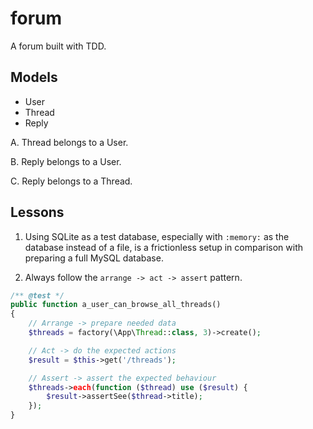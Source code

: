 # forum

A forum built with TDD.

## Models

-   User
-   Thread
-   Reply

A. Thread belongs to a User.

B. Reply belongs to a User.

C. Reply belongs to a Thread.

## Lessons

1.  Using SQLite as a test database, especially with `:memory:` as the database instead of a file, is a frictionless setup in comparison with preparing a full MySQL database.

2.  Always follow the `arrange -> act -> assert` pattern.

```php
/** @test */
public function a_user_can_browse_all_threads()
{
    // Arrange -> prepare needed data
    $threads = factory(\App\Thread::class, 3)->create();

    // Act -> do the expected actions
    $result = $this->get('/threads');

    // Assert -> assert the expected behaviour
    $threads->each(function ($thread) use ($result) {
        $result->assertSee($thread->title);
    });
}
```
